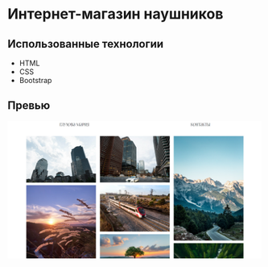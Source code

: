# Интернет-магазин наушников

## Использованные технологии

- HTML
- CSS
- Bootstrap

## Превью

![Preview](screenshot1.jpg)

